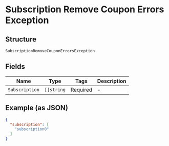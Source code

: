 
# Subscription Remove Coupon Errors Exception

## Structure

`SubscriptionRemoveCouponErrorsException`

## Fields

| Name | Type | Tags | Description |
|  --- | --- | --- | --- |
| `Subscription` | `[]string` | Required | - |

## Example (as JSON)

```json
{
  "subscription": [
    "subscription0"
  ]
}
```

